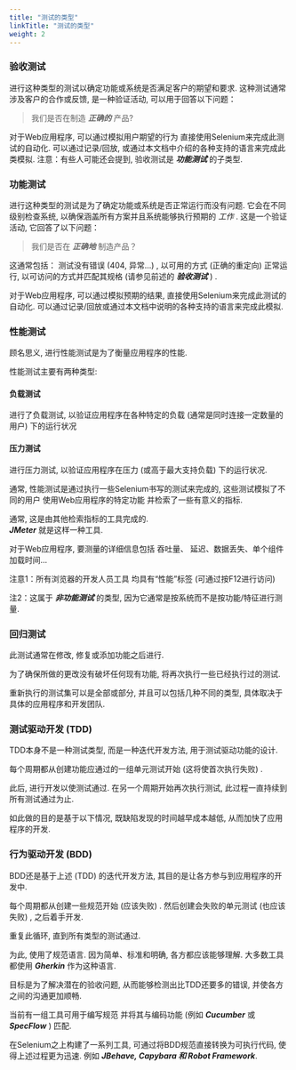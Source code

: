 ```yaml
---
title: "测试的类型"
linkTitle: "测试的类型"
weight: 2
---
```


### 验收测试
进行这种类型的测试以确定功能或系统是否满足客户的期望和要求. 
这种测试通常涉及客户的合作或反馈, 
是一种验证活动, 
可以用于回答以下问题：
>我们是否在制造 **_正确的_** 产品?

对于Web应用程序, 
可以通过模拟用户期望的行为
直接使用Selenium来完成此测试的自动化. 
可以通过记录/回放, 或通过本文档中介绍的各种支持的语言来完成此类模拟. 
注意：有些人可能还会提到, 验收测试是 **_功能测试_** 的子类型.
            
### 功能测试
进行这种类型的测试是为了确定功能或系统是否正常运行而没有问题. 
它会在不同级别检查系统, 
以确保涵盖所有方案并且系统能够执行预期的 _工作_ . 
这是一个验证活动, 它回答了以下问题：
>我们是否在 **_正确地_** 制造产品？
             
这通常包括：
测试没有错误 (404, 异常…) , 
以可用的方式 (正确的重定向) 正常运行, 
以可访问的方式并匹配其规格 (请参见前述的 **_验收测试_** ) .

对于Web应用程序, 
可以通过模拟预期的结果, 直接使用Selenium来完成此测试的自动化. 
可以通过记录/回放或通过本文档中说明的各种支持的语言来完成此模拟.

### 性能测试
顾名思义, 进行性能测试是为了衡量应用程序的性能.

性能测试主要有两种类型:

#### 负载测试
进行了负载测试, 
以验证应用程序在各种特定的负载
 (通常是同时连接一定数量的用户) 下的运行状况

#### 压力测试
进行压力测试, 
以验证应用程序在压力 (或高于最大支持负载) 下的运行状况.

通常, 性能测试是通过执行一些Selenium书写的测试来完成的, 
这些测试模拟了不同的用户
使用Web应用程序的特定功能
并检索了一些有意义的指标.

通常, 这是由其他检索指标的工具完成的.  
**_JMeter_** 就是这样一种工具.

对于Web应用程序, 
要测量的详细信息包括
吞吐量、 延迟、数据丢失、单个组件加载时间...

注意1：所有浏览器的开发人员工具
均具有“性能”标签 (可通过按F12进行访问) 

注2：这属于 **_非功能测试_** 的类型, 
因为它通常是按系统而不是按功能/特征进行测量.

### 回归测试
此测试通常在修改, 修复或添加功能之后进行.

为了确保所做的更改没有破坏任何现有功能, 
将再次执行一些已经执行过的测试.

重新执行的测试集可以是全部或部分, 
并且可以包括几种不同的类型, 
具体取决于具体的应用程序和开发团队.

### 测试驱动开发 (TDD)
TDD本身不是一种测试类型, 
而是一种迭代开发方法, 
用于测试驱动功能的设计.

每个周期都从创建功能应通过的一组单元测试开始
 (这将使首次执行失败) .

此后, 进行开发以使测试通过. 
在另一个周期开始再次执行测试, 
此过程一直持续到所有测试通过为止.

如此做的目的是基于以下情况, 
既缺陷发现的时间越早成本越低, 
从而加快了应用程序的开发.

### 行为驱动开发 (BDD)
BDD还是基于上述 (TDD) 的迭代开发方法, 
其目的是让各方参与到应用程序的开发中.

每个周期都从创建一些规范开始 (应该失败) . 
然后创建会失败的单元测试 (也应该失败) , 
之后着手开发.

重复此循环, 直到所有类型的测试通过.

为此, 使用了规范语言. 
因为简单、标准和明确, 各方都应该能够理解. 
大多数工具都使用 **_Gherkin_** 作为这种语言.

目标是为了解决潜在的验收问题, 
从而能够检测出比TDD还要多的错误, 
并使各方之间的沟通更加顺畅.

当前有一组工具可用于编写规范
并将其与编码功能 (例如 **_Cucumber_** 或 **_SpecFlow_** ) 匹配. 

在Selenium之上构建了一系列工具, 
可通过将BDD规范直接转换为可执行代码, 使得上述过程更为迅速. 
例如 **_JBehave, Capybara 和 Robot Framework_**.  

